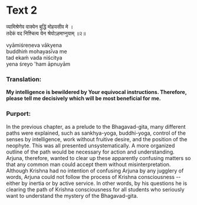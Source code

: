 # Text 2

व्यामिश्रेणेव वाक्येन बुद्धिं मोहयसीव मे ।  
तदेकं वद निश्चित्य येन श्रेयोऽहमाप्नुयाम् ॥२॥

vyāmiśreṇeva vākyena  
buddhiḿ mohayasīva me  
tad ekaḿ vada niścitya  
yena śreyo 'ham āpnuyām



### Translation:

**My intelligence is bewildered by Your equivocal instructions. Therefore, please tell me decisively which will be most beneficial for me.**

### Purport:

In the previous chapter, as a prelude to the Bhagavad-gita, many different paths were explained, such as sankhya-yoga, buddhi-yoga, control of the senses by intelligence, work without fruitive desire, and the position of the neophyte. This was all presented unsystematically. A more organized outline of the path would be necessary for action and understanding. Arjuna, therefore, wanted to clear up these apparently confusing matters so that any common man could accept them without misinterpretation. Although Krishna had no intention of confusing Arjuna by any jugglery of words, Arjuna could not follow the process of Krishna consciousness -- either by inertia or by active service. In other words, by his questions he is clearing the path of Krishna consciousness for all students who seriously want to understand the mystery of the Bhagavad-gita.